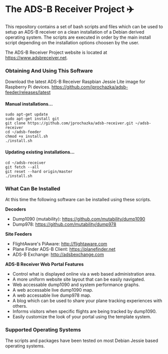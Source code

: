 # The ADS-B Receiver Project :airplane:

This repository contains a set of bash scripts and files which can be used to setup an ADS-B
receiver on a clean installation of a Debian derived operating system. The scripts are executed
in order by the main install script depending on the installation options choosen by the user.

The ADS-B Receiver Project website is located at https://www.adsbreceiver.net.

### Obtaining And Using This Software

Download the latest ADS-B Receiver Raspbian Jessie Lite image for Raspberry Pi devices.
https://github.com/jprochazka/adsb-feeder/releases/latest

#### Manual installations...

    sudo apt-get update
    sudo apt-get install git
    git clone https://github.com/jprochazka/adsb-receiver.git ~/adsb-receiver
    cd ~/adsb-feeder
    chmod +x install.sh
    ./install.sh
    
#### Updating existing installations...

    cd ~/adsb-receiver
    git fetch --all
    git reset --hard origin/master
    ./install.sh

### What Can Be Installed

At this time the following software can be installed using these scripts.

**Decoders**

* Dump1090 (mutability):  https://github.com/mutability/dump1090
* Dump978:                https://github.com/mutability/dump978

**Site Feeders**

* FlightAware's PiAware:      http://flightaware.com
* Plane Finder ADS-B Client:  https://planefinder.net
* ADS-B Exchange:             http://adsbexchange.com

**ADS-B Receiver Web Portal Features**

* Control what is displayed online via a web based administration area.
* A more uniform website site layout that can be easily navigated.
* Web accessable dump1090 and system performance graphs.
* A web accessable live dump1090 map.
* A web accessable live dump978 map.
* A blog which can be used to share your plane tracking experiences with others.
* Informs visitors when specific flights are being tracked by dump1090.
* Easily customize the look of your portal using the template system.

### Supported Operating Systems

The scripts and packages have been tested on most Debian Jessie based operating systems.
